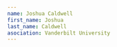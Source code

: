 ```yaml
---
name: Joshua Caldwell
first_name: Joshua
last_name: Caldwell
asociation: Vanderbilt University 
---
```

